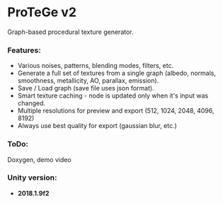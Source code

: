# ProTeGe v2

Graph-based procedural texture generator.

### Features:
* Various noises, patterns, blending modes, filters, etc.
* Generate a full set of textures from a single graph (albedo, normals, smoothness, metallicity, AO, parallax, emission).
* Save / Load graph (save file uses json format).
* Smart texture caching - node is updated only when it's input was changed.
* Multiple resolutions for preview and export (512, 1024, 2048, 4096, 8192)
* Always use best quality for export (gaussian blur, etc.)

### ToDo:
Doxygen, demo video

### Unity version:
* **2018.1.9f2**

